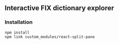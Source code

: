 ## Interactive FIX dictionary explorer 

### Installation

```
npm install
npm link custom_modules/react-split-pane
```

